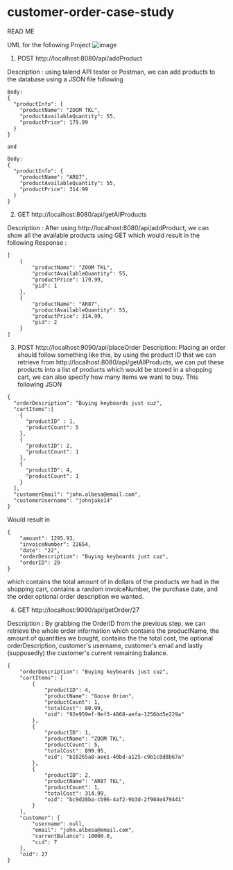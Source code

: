 # customer-order-case-study
READ ME

UML for the following Project
![image](https://user-images.githubusercontent.com/107880782/197141984-046080f2-991e-4aee-ba52-712b875c2a31.png)

1. POST http://localhost:8080/api/addProduct

Description : using talend API tester or Postman, we can add products to the database using a JSON file following 
```
Body:
{
  "productInfo": {
    "productName": "ZOOM TKL",
    "productAvailableQuantity": 55,
    "productPrice": 179.99
  }
}

and 

Body:
{
  "productInfo": {
    "productName": "AR87",
    "productAvailableQuantity": 55,
    "productPrice": 314.99
  }
}

```



2. GET  http://localhost:8080/api/getAllProducts

Description : After using http://localhost:8080/api/addProduct, we can show all the available products using GET which would result in the following
Response : 
```
[
    {
        "productName": "ZOOM TKL",
        "productAvailableQuantity": 55,
        "productPrice": 179.99,
        "pid": 1
    },
    {
        "productName": "AR87",
        "productAvailableQuantity": 55,
        "productPrice": 314.99,
        "pid": 2
    }
]
```

3. POST http://localhost:9090/api/placeOrder
Description: Placing an order should follow something like this, by using the product ID that we can retrieve from
http://localhost:8080/api/getAllProducts, we can put these products into a list of products which would be stored in a shopping cart, we can also specify how many items we want to buy.
This following JSON
```
{
  "orderDescription": "Buying keyboards just cuz",
  "cartItems":[
    {
      "productID" : 1,
      "productCount": 5
    },
    {
      "productID": 2,
      "productCount": 1
    },
    {
      "productID": 4,
      "productCount": 1
    }
  ],
  "customerEmail": "john.albesa@email.com",
  "customerUsername": "johnjake14"
}
```

Would result in 

```
{
    "amount": 1295.93,
    "invoiceNumber": 22654,
    "date": "22",
    "orderDescription": "Buying keyboards just cuz",
    "orderID": 29
}
```
which contains the total amount of in dollars of the products we had in the shopping cart, contains a random invoiceNumber, the purchase date, and the order optional order description we wanted.

4. GET http://localhost:9090/api/getOrder/27

Description : By grabbing the OrderID from the previous step, we can retrieve the whole order information which contains the productName, the amount of quantities we bought, contains the the total cost, the optional orderDescription, customer's username, customer's email and lastly (supposedly) the customer's current remaining balance.

```
{
    "orderDescription": "Buying keyboards just cuz",
    "cartItems": [
        {
            "productID": 4,
            "productName": "Goose Orion",
            "productCount": 1,
            "totalCost": 80.99,
            "oid": "92e959ef-9ef3-4868-aefa-1256bd5e229a"
        },
        {
            "productID": 1,
            "productName": "ZOOM TKL",
            "productCount": 5,
            "totalCost": 899.95,
            "oid": "b18265a8-aee1-40bd-a125-c9b1c8d8b67a"
        },
        {
            "productID": 2,
            "productName": "AR87 TKL",
            "productCount": 1,
            "totalCost": 314.99,
            "oid": "bc9d28ba-cb96-4af2-9b3d-2f984e479441"
        }
    ],
    "customer": {
        "username": null,
        "email": "john.albesa@email.com",
        "currentBalance": 10000.0,
        "cid": 7
    },
    "oid": 27
}
```
